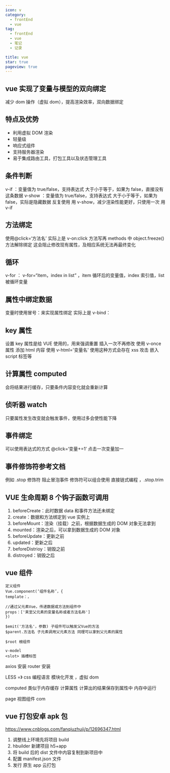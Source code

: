```yaml
---
icon: v
category:
  - frontEnd
  - vue
tag:
  - frontEnd
  - vue
  - 笔记
  - 记录

title: vue
star: true
pageview: true
---
```


## vue 实现了变量与模型的双向绑定

减少 dom 操作（虚拟 dom），提高渲染效率，双向数据绑定

## 特点及优势

- 利用虚拟 DOM 渲染
- 轻量级
- 响应式组件
- 支持服务器渲染
- 易于集成路由工具，打包工具以及状态管理工具

## 条件判断

v-if ：变量值为 true/false，支持表达式 大于小于等于，如果为 false，直接没有这条数据
v-show ：变量值为 true/false，支持表达式 大于小于等于，如果为 false，实际是隐藏数据
反复使用 用 v-show，减少渲染性能更好，只使用一次 用 v-if

## 方法绑定

使用@click=‘方法名’ 实际上是 v-on:click
方法写再 methods 中
object.freeze()方法解除绑定
这会阻止修改现有属性，及相应系统无法再最终变化

## 循环

v-for ： v-for=“item，index in list” ，item 循环后的变量值，index 索引值，list 被循环变量

## 属性中绑定数据

变量时使用冒号：来实现属性绑定 实际上是 v-bind：

## key 属性

设置 key 属性是给 VUE 使用的，用来强调重置
插入一次不再修改
使用 v-once 属性
添加 html 内容
使用 v-html='变量名' 使用这种方式会存在 xss 攻击 嵌入 script 标签等

## 计算属性 computed

会将结果进行缓存，只要条件内容变化就会重新计算

## 侦听器 watch

只要属性发生改变就会触发事件，使用过多会使性能下降

## 事件绑定

可以使用表达式的方式 @click=‘变量+=1’ 点击一次变量加一

## 事件修饰符参考文档

例如 .stop 修饰符 阻止冒泡事件
修饰符可以组合使用 直接链式编程 ，.stop.trim

## VUE 生命周期 8 个钩子函数可调用

1. beforeCreate：此时数据 data 和事件方法还未绑定
2. create：数据和方法绑定到 vue 实例上
3. beforeMount：渲染（挂载）之前，根据数据生成的 DOM 对象无法拿到
4. mounted：渲染之后，可以拿到数据生成的 DOM 对象
5. beforeUpdate：更新之前
6. updated：更新之后
7. beforeDistrioy：销毁之前
8. distroyed：销毁之后

## vue 组件

```javascrpt
定义组件
Vue.component(‘组件名称’，{
template：，

//通过父元素Vue，传递数据或方法到组件中
props：['来至父元素的变量名称或者方法名称']
})

$emit('方法名'，参数) 子组件可以触发父Vue的方法
$parent.方法名 子元素调用父元素方法 同理可以拿到父元素的属性

$root 根组件

v-model
<slot> 插槽标签

```

axios 安装
router 安装

LESS =》 css 编程语言
模块化开发 ，虚拟 dom

computed 类似于内存缓存
计算属性 计算出的结果保存到属性中 内存中运行

page 视图组件
com

## vue 打包安卓 apk 包

https://www.cnblogs.com/fanqiuzhuji/p/12696347.html 
1. 调整线上环境先将项目 build
2. hbuilder 新建项目 h5+app 
3. 将 build 后的 dist 文件中内容复制到新项目中 
4. 配置 manifest.json 文件 
5. 发行 原生 app 云打包
